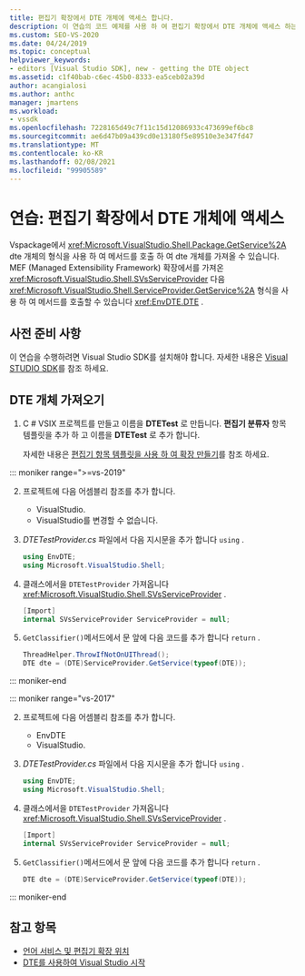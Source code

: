```yaml
---
title: 편집기 확장에서 DTE 개체에 액세스 합니다.
description: 이 연습의 코드 예제를 사용 하 여 편집기 확장에서 DTE 개체에 액세스 하는 방법에 대해 알아봅니다.
ms.custom: SEO-VS-2020
ms.date: 04/24/2019
ms.topic: conceptual
helpviewer_keywords:
- editors [Visual Studio SDK], new - getting the DTE object
ms.assetid: c1f40bab-c6ec-45b0-8333-ea5ceb02a39d
author: acangialosi
ms.author: anthc
manager: jmartens
ms.workload:
- vssdk
ms.openlocfilehash: 7228165d49c7f11c15d12086933c473699ef6bc8
ms.sourcegitcommit: ae6d47b09a439cd0e13180f5e89510e3e347fd47
ms.translationtype: MT
ms.contentlocale: ko-KR
ms.lasthandoff: 02/08/2021
ms.locfileid: "99905589"
---
```

# <a name="walkthrough-access-the-dte-object-from-an-editor-extension"></a>연습: 편집기 확장에서 DTE 개체에 액세스

Vspackage에서 <xref:Microsoft.VisualStudio.Shell.Package.GetService%2A> dte 개체의 형식을 사용 하 여 메서드를 호출 하 여 dte 개체를 가져올 수 있습니다. MEF (Managed Extensibility Framework) 확장에서를 가져온 <xref:Microsoft.VisualStudio.Shell.SVsServiceProvider> 다음 <xref:Microsoft.VisualStudio.Shell.ServiceProvider.GetService%2A> 형식을 사용 하 여 메서드를 호출할 수 있습니다 <xref:EnvDTE.DTE> .

## <a name="prerequisites"></a>사전 준비 사항

이 연습을 수행하려면 Visual Studio SDK를 설치해야 합니다. 자세한 내용은 [Visual STUDIO SDK](../extensibility/visual-studio-sdk.md)를 참조 하세요.

## <a name="get-the-dte-object"></a>DTE 개체 가져오기

1. C # VSIX 프로젝트를 만들고 이름을 **DTETest** 로 만듭니다. **편집기 분류자** 항목 템플릿을 추가 하 고 이름을 **DTETest** 로 추가 합니다.

   자세한 내용은 [편집기 항목 템플릿을 사용 하 여 확장 만들기](../extensibility/creating-an-extension-with-an-editor-item-template.md)를 참조 하세요.

::: moniker range=">=vs-2019"

2. 프로젝트에 다음 어셈블리 참조를 추가 합니다.

    - VisualStudio.
    - VisualStudio를 변경할 수 없습니다.

3. *DTETestProvider.cs* 파일에서 다음 지시문을 추가 합니다 `using` .

    ```csharp
    using EnvDTE;
    using Microsoft.VisualStudio.Shell;
    ```

4. 클래스에서을 `DTETestProvider` 가져옵니다 <xref:Microsoft.VisualStudio.Shell.SVsServiceProvider> .

    ```csharp
    [Import]
    internal SVsServiceProvider ServiceProvider = null;
    ```

5. `GetClassifier()`메서드에서 문 앞에 다음 코드를 추가 합니다 `return` .

    ```csharp
   ThreadHelper.ThrowIfNotOnUIThread();
   DTE dte = (DTE)ServiceProvider.GetService(typeof(DTE));
   ```

::: moniker-end

::: moniker range="vs-2017"

2. 프로젝트에 다음 어셈블리 참조를 추가 합니다.

   - EnvDTE
   - VisualStudio.

3. *DTETestProvider.cs* 파일에서 다음 지시문을 추가 합니다 `using` .

    ```csharp
    using EnvDTE;
    using Microsoft.VisualStudio.Shell;
    ```

4. 클래스에서을 `DTETestProvider` 가져옵니다 <xref:Microsoft.VisualStudio.Shell.SVsServiceProvider> .

    ```csharp
    [Import]
    internal SVsServiceProvider ServiceProvider = null;
    ```

5. `GetClassifier()`메서드에서 문 앞에 다음 코드를 추가 합니다 `return` .

    ```csharp
   DTE dte = (DTE)ServiceProvider.GetService(typeof(DTE));
   ```

::: moniker-end

## <a name="see-also"></a>참고 항목

- [언어 서비스 및 편집기 확장 위치](../extensibility/language-service-and-editor-extension-points.md)
- [DTE를 사용하여 Visual Studio 시작](launch-visual-studio-dte.md)
